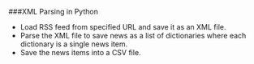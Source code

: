 ###XML Parsing in Python


- Load RSS feed from specified URL and save it as an XML file.
- Parse the XML file to save news as a list of dictionaries where each dictionary is a single news item.
- Save the news items into a CSV file.
